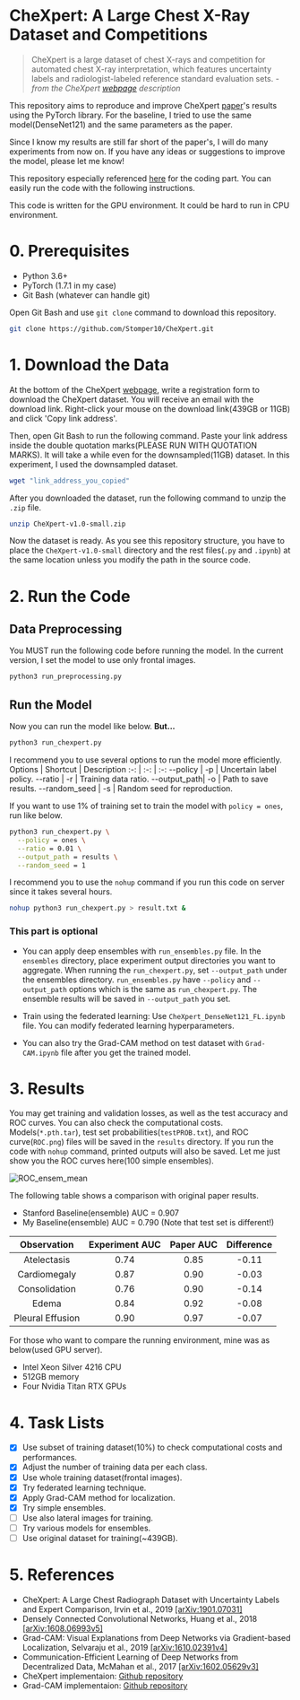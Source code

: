 # CheXpert: A Large Chest X-Ray Dataset and Competitions
> CheXpert is a large dataset of chest X-rays and competition for automated chest X-ray interpretation, which features uncertainty labels and radiologist-labeled reference standard evaluation sets. *- from the CheXpert [webpage](https://stanfordmlgroup.github.io/competitions/chexpert/) description*

This repository aims to reproduce and improve CheXpert [paper](https://arxiv.org/pdf/1901.07031.pdf)'s results using the PyTorch library.
For the baseline, I tried to use the same model(DenseNet121) and the same parameters as the paper.

Since I know my results are still far short of the paper's, I will do many experiments from now on. If you have any ideas or suggestions to improve the model, please let me know!

This repository especially referenced [here](https://github.com/gaetandi/cheXpert) for the coding part. You can easily run the code with the following instructions.

This code is written for the GPU environment. It could be hard to run in CPU environment.



# 0. Prerequisites
- Python 3.6+
- PyTorch (1.7.1 in my case)
- Git Bash (whatever can handle git)

Open Git Bash and use `git clone` command to download this repository.

```bash
git clone https://github.com/Stomper10/CheXpert.git
```



# 1. Download the Data
At the bottom of the CheXpert [webpage](https://stanfordmlgroup.github.io/competitions/chexpert/), write a registration form to download the CheXpert dataset.
You will receive an email with the download link. Right-click your mouse on the download link(439GB or 11GB) and click 'Copy link address'.

Then, open Git Bash to run the following command. Paste your link address inside the double quotation marks(PLEASE RUN WITH QUOTATION MARKS). It will take a while even for the downsampled(11GB) dataset. In this experiment, I used the downsampled dataset.

```bash
wget "link_address_you_copied"
```

After you downloaded the dataset, run the following command to unzip the `.zip` file.

```bash
unzip CheXpert-v1.0-small.zip
```

Now the dataset is ready. As you see this repository structure, you have to place the `CheXpert-v1.0-small` directory and the rest files(`.py` and `.ipynb`) at the same location unless you modify the path in the source code.



# 2. Run the Code
## Data Preprocessing
You MUST run the following code before running the model. In the current version, I set the model to use only frontal images.
```bash
python3 run_preprocessing.py
```

## Run the Model
Now you can run the model like below. **But...**
```bash
python3 run_chexpert.py
```

I recommend you to use several options to run the model more efficiently.
Options | Shortcut | Description
:-: | :-: | :-:
--policy | -p | Uncertain label policy.
--ratio | -r | Training data ratio.
--output_path| -o | Path to save results.
--random_seed | -s | Random seed for reproduction.

If you want to use 1% of training set to train the model with `policy = ones`, run like below.
```bash
python3 run_chexpert.py \
  --policy = ones \
  --ratio = 0.01 \
  --output_path = results \
  --random_seed = 1
```

I recommend you to use the `nohup` command if you run this code on server since it takes several hours.
```bash
nohup python3 run_chexpert.py > result.txt &
```

### This part is optional
* You can apply deep ensembles with `run_ensembles.py` file.
In the `ensembles` directory, place experiment output directories you want to aggregate.
When running the `run_chexpert.py`, set `--output_path` under the ensembles directory.
`run_ensembles.py` have `--policy` and `--output_path` options which is the same as `run_chexpert.py`. The ensemble results will be saved in `--output_path` you set.

* Train using the federated learning: Use `CheXpert_DenseNet121_FL.ipynb` file. You can modify federated learning hyperparameters.
* You can also try the Grad-CAM method on test dataset with `Grad-CAM.ipynb` file after you get the trained model.



# 3. Results
You may get training and validation losses, as well as the test accuracy and ROC curves. You can also check the computational costs. Models(`*.pth.tar`), test set probabilities(`testPROB.txt`), and ROC curve(`ROC.png`) files will be saved in the `results` directory. If you run the code with `nohup` command, printed outputs will also be saved. Let me just show you the ROC curves here(100 simple ensembles).

![ROC_ensem_mean](https://user-images.githubusercontent.com/43818471/103856596-408c9a80-50f8-11eb-9be5-41b38847998f.png)

The following table shows a comparison with original paper results.

* Stanford Baseline(ensemble) AUC = 0.907
* My Baseline(ensemble) AUC = 0.790 (Note that test set is different!)

Observation | Experiment AUC | Paper AUC | Difference
:-: | :-: | :-: | :-:
Atelectasis | 0.74 | 0.85 | -0.11
Cardiomegaly | 0.87 | 0.90 | -0.03
Consolidation | 0.76 | 0.90 | -0.14
Edema | 0.84 | 0.92 | -0.08
Pleural Effusion | 0.90 | 0.97 | -0.07

For those who want to compare the running environment, mine was as below(used GPU server).
* Intel Xeon Silver 4216 CPU
* 512GB memory
* Four Nvidia Titan RTX GPUs

# 4. Task Lists
- [x] Use subset of training dataset(10%) to check computational costs and performances.
- [x] Adjust the number of training data per each class.
- [x] Use whole training dataset(frontal images).
- [x] Try federated learning technique.
- [x] Apply Grad-CAM method for localization.
- [x] Try simple ensembles.
- [ ] Use also lateral images for training.
- [ ] Try various models for ensembles.
- [ ] Use original dataset for training(~439GB).

# 5. References
- CheXpert: A Large Chest Radiograph Dataset with Uncertainty Labels and Expert Comparison, Irvin et al., 2019 [[arXiv:1901.07031]](https://arxiv.org/pdf/1901.07031.pdf)
- Densely Connected Convolutional Networks, Huang et al., 2018 [[arXiv:1608.06993v5]](https://arxiv.org/pdf/1608.06993.pdf)
- Grad-CAM: Visual Explanations from Deep Networks via Gradient-based Localization, Selvaraju et al., 2019 [[arXiv:1610.02391v4]](https://arxiv.org/pdf/1610.02391.pdf)
- Communication-Efficient Learning of Deep Networks from Decentralized Data, McMahan et al., 2017 [[arXiv:1602.05629v3]](https://arxiv.org/pdf/1602.05629.pdf)
- CheXpert implementaion: [Github repository](https://github.com/gaetandi/cheXpert)
- Grad-CAM implementaion: [Github repository](https://github.com/ooodmt/MLMIP.git)
